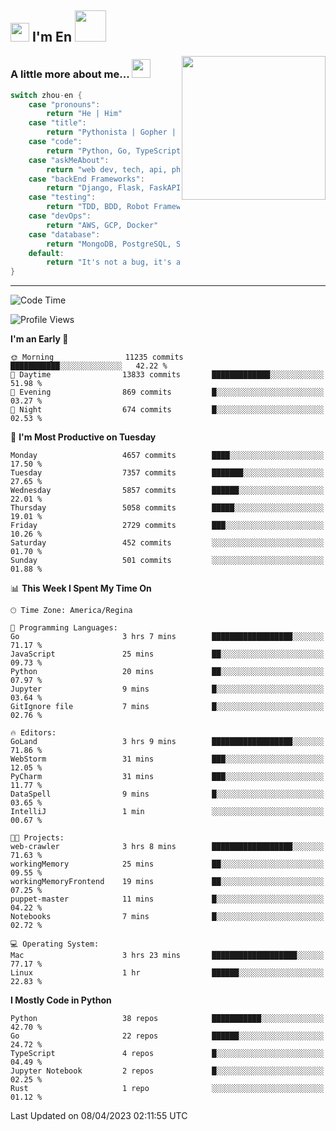 <h2><img src="https://emojis.slackmojis.com/emojis/images/1531849430/4246/blob-sunglasses.gif?1531849430" width="30"/> I'm En <img src="https://media.giphy.com/media/12oufCB0MyZ1Go/giphy.gif" width="50"></h2>
<img align='right' src="https://media.giphy.com/media/M9gbBd9nbDrOTu1Mqx/giphy.gif" width="230">


### A little more about me... <img src="https://media.giphy.com/media/WUlplcMpOCEmTGBtBW/giphy.gif" width="30">  
<!--
```javascript
const zhou-en = {
    pronouns: "He" | "Him",
    title: "Pythonista" | "Gopher" | "Rustacean",
    code: ["Python", "Go", "Rust", "TypeScript"],
    askMeAbout: ["web dev", "tech", "app dev", "photography"],
    technologies: {
        backEnd: {
            python: ["Django", "Flask", "FaskAPI"],
            go: []
        },
        scraping: ["selenium", "scrapy", "spider"],
        testing: ["Robot Framework"],
        devOps: ["AWS", "Docker", "GCP", "Nginx"],
        databases: ["mongo", "postgresql", "sqlite"],
        misc: ["Firebase", "Heroku"]
    },
    architecture: ["Event Driven Architecture", "Microservices"],
    currentFocus: ["Temporal", "Rust"],
    funFact: "It's not a bug, it's a feature!"
};
```
  -->

```go
switch zhou-en {
    case "pronouns":
        return "He | Him"
    case "title":
        return "Pythonista | Gopher | Rustacean"
    case "code":
        return "Python, Go, TypeScript, Rust"
    case "askMeAbout":
        return "web dev, tech, api, photography, basketball"
    case "backEnd Frameworks":
        return "Django, Flask, FaskAPI, Temporal"
    case "testing":
        return "TDD, BDD, Robot Framework, pytest"
    case "devOps":
        return "AWS, GCP, Docker"
    case "database":
        return "MongoDB, PostgreSQL, Sqlit"
    default:
        return "It's not a bug, it's a feature!"
}
```




---
<!--START_SECTION:waka-->
![Code Time](http://img.shields.io/badge/Code%20Time-565%20hrs%2026%20mins-blue)

![Profile Views](http://img.shields.io/badge/Profile%20Views-0-blue)

**I'm an Early 🐤** 

```text
🌞 Morning                11235 commits       ███████████░░░░░░░░░░░░░░   42.22 % 
🌆 Daytime                13833 commits       █████████████░░░░░░░░░░░░   51.98 % 
🌃 Evening                869 commits         █░░░░░░░░░░░░░░░░░░░░░░░░   03.27 % 
🌙 Night                  674 commits         █░░░░░░░░░░░░░░░░░░░░░░░░   02.53 % 
```
📅 **I'm Most Productive on Tuesday** 

```text
Monday                   4657 commits        ████░░░░░░░░░░░░░░░░░░░░░   17.50 % 
Tuesday                  7357 commits        ███████░░░░░░░░░░░░░░░░░░   27.65 % 
Wednesday                5857 commits        ██████░░░░░░░░░░░░░░░░░░░   22.01 % 
Thursday                 5058 commits        █████░░░░░░░░░░░░░░░░░░░░   19.01 % 
Friday                   2729 commits        ███░░░░░░░░░░░░░░░░░░░░░░   10.26 % 
Saturday                 452 commits         ░░░░░░░░░░░░░░░░░░░░░░░░░   01.70 % 
Sunday                   501 commits         ░░░░░░░░░░░░░░░░░░░░░░░░░   01.88 % 
```


📊 **This Week I Spent My Time On** 

```text
🕑︎ Time Zone: America/Regina

💬 Programming Languages: 
Go                       3 hrs 7 mins        ██████████████████░░░░░░░   71.17 % 
JavaScript               25 mins             ██░░░░░░░░░░░░░░░░░░░░░░░   09.73 % 
Python                   20 mins             ██░░░░░░░░░░░░░░░░░░░░░░░   07.97 % 
Jupyter                  9 mins              █░░░░░░░░░░░░░░░░░░░░░░░░   03.64 % 
GitIgnore file           7 mins              █░░░░░░░░░░░░░░░░░░░░░░░░   02.76 % 

🔥 Editors: 
GoLand                   3 hrs 9 mins        ██████████████████░░░░░░░   71.86 % 
WebStorm                 31 mins             ███░░░░░░░░░░░░░░░░░░░░░░   12.05 % 
PyCharm                  31 mins             ███░░░░░░░░░░░░░░░░░░░░░░   11.77 % 
DataSpell                9 mins              █░░░░░░░░░░░░░░░░░░░░░░░░   03.65 % 
IntelliJ                 1 min               ░░░░░░░░░░░░░░░░░░░░░░░░░   00.67 % 

🐱‍💻 Projects: 
web-crawler              3 hrs 8 mins        ██████████████████░░░░░░░   71.63 % 
workingMemory            25 mins             ██░░░░░░░░░░░░░░░░░░░░░░░   09.55 % 
workingMemoryFrontend    19 mins             ██░░░░░░░░░░░░░░░░░░░░░░░   07.25 % 
puppet-master            11 mins             █░░░░░░░░░░░░░░░░░░░░░░░░   04.22 % 
Notebooks                7 mins              █░░░░░░░░░░░░░░░░░░░░░░░░   02.72 % 

💻 Operating System: 
Mac                      3 hrs 23 mins       ███████████████████░░░░░░   77.17 % 
Linux                    1 hr                ██████░░░░░░░░░░░░░░░░░░░   22.83 % 
```

**I Mostly Code in Python** 

```text
Python                   38 repos            ███████████░░░░░░░░░░░░░░   42.70 % 
Go                       22 repos            ██████░░░░░░░░░░░░░░░░░░░   24.72 % 
TypeScript               4 repos             █░░░░░░░░░░░░░░░░░░░░░░░░   04.49 % 
Jupyter Notebook         2 repos             █░░░░░░░░░░░░░░░░░░░░░░░░   02.25 % 
Rust                     1 repo              ░░░░░░░░░░░░░░░░░░░░░░░░░   01.12 % 
```




 Last Updated on 08/04/2023 02:11:55 UTC
<!--END_SECTION:waka-->
